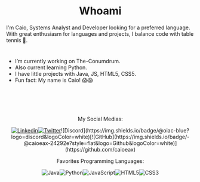 <h1 align="center">Whoami</h1>

I'm Caio, Systems Analyst and Developer looking for a preferred language. With great enthusiasm for languages ​​and projects, I balance code with table tennis 🏓.

<h1></h1>

* I’m currently working on The-Conumdrum.
* Also current learning Python.
* I have little projects with Java, JS, HTML5, CSS5.
* Fun fact: My name is Caio! 😱😱

<h1></h1>

<div align="center">

<br><br>

My Social Medias:
  
[![Linkedin](https://img.shields.io/badge/-LinkedIn-blue?style=flat-square&logo=Linkedin&logoColor=white&link=https://www.linkedin.com/in/caio-aguiar-951393286/)](https://www.linkedin.com/in/caio-aguiar-951393286/)[![Twitter](https://img.shields.io/twitter/follow/oiaC_?style=social)](https://twitter.com/oiaC_)![Discord](https://img.shields.io/badge/@oiac-blue?logo=discord&logoColor=white)[![GitHub](https://img.shields.io/badge/-@caioeax-24292e?style=flat&logo=Github&logoColor=white)](https://github.com/caioeax)

Favorites Programming Languages:

![Java](https://img.shields.io/badge/java-%23ED8B00.svg?style=for-the-badge&logo=openjdk&logoColor=white)![Python](https://img.shields.io/badge/python-3670A0?style=for-the-badge&logo=python&logoColor=ffdd54)![JavaScript](https://img.shields.io/badge/JavaScript-F7DF1E?style=for-the-badge&logo=javascript&logoColor=black)![HTML5](https://img.shields.io/badge/HTML5-E34F26?style=for-the-badge&logo=html5&logoColor=white)![CSS3](https://img.shields.io/badge/CSS3-1572B6?style=for-the-badge&logo=css3&logoColor=white)
</div>

<h1></h1>
